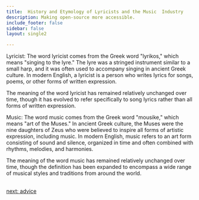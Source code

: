 ```yaml
---
title:  History and Etymology of Lyricists and the Music  Industry
description: Making open-source more accessible.
include_footer: false
sidebar: false
layout: single2

---
```


<p>
Lyricist:
The word lyricist comes from the Greek word "lyrikos," which means "singing to the lyre." The lyre was a stringed instrument similar to a small harp, and it was often used to accompany singing in ancient Greek culture. In modern English, a lyricist is a person who writes lyrics for songs, poems, or other forms of written expression.

The meaning of the word lyricist has remained relatively unchanged over time, though it has evolved to refer specifically to song lyrics rather than all forms of written expression.

Music:
The word music comes from the Greek word "mousike," which means "art of the Muses." In ancient Greek culture, the Muses were the nine daughters of Zeus who were believed to inspire all forms of artistic expression, including music. In modern English, music refers to an art form consisting of sound and silence, organized in time and often combined with rhythms, melodies, and harmonies.

The meaning of the word music has remained relatively unchanged over time, though the definition has been expanded to encompass a wide range of musical styles and traditions from around the world.

<br>
<a href="https://workdojos.com/lyricist/advice">next: advice</a>
<br>
</p>